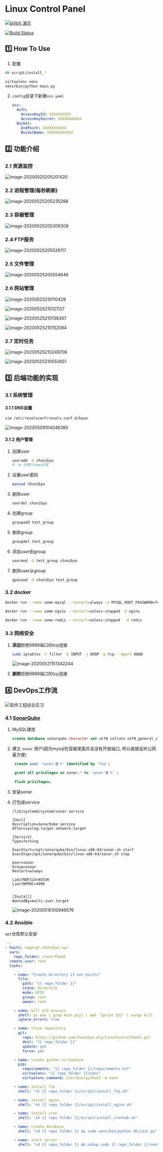 # Linux Control Panel

[![bilibili 演示](https://img.shields.io/badge/bilibili-演示-EE6F98)](https://www.bilibili.com/video/BV16z411v7D2/)

[![Build Status](http://chunibyo.xyz:8085/buildStatus/icon?job=tapd)](http://chunibyo.xyz:8085/job/tapd/)

## :one: How To Use

1. 配置

```bash
sh script/install_*

virtualenv venv
venv/bin/python main.py
```

2. `config`目录下新建`oss.yaml`

   ```yaml
   oss:
     Auth:
       AccessKeyId: XXXXXXXXXX
       AccessKeySecret: XXXXXXXXXXX
     Bucket:
       EndPoint: XXXXXXXXXXX
       BucketName: XXXXXXXXXXXX
   ```

## :two: 功能介绍

### 2.1 资源监控

![image-20200525205201420](README.assets/image-20200525205201420.png)

### 2.2 进程管理(每秒刷新)

![image-20200525205235288](README.assets/image-20200525205235288.png)

### 2.3 容器管理

![image-20200525205309309](README.assets/image-20200525205309309.png)

### 2.4 FTP服务

![image-20200525205526117](README.assets/image-20200525205526117.png)

### 2.5 文件管理

![image-20200525205554646](README.assets/image-20200525205554646.png)

### 2.6 网站管理

![image-20200525210110429](README.assets/image-20200525210110429.png)

![image-20200525210121127](README.assets/image-20200525210121127.png)

![image-20200525210138367](README.assets/image-20200525210138367.png)

![image-20200525210152084](README.assets/image-20200525210152084.png)

### 2.7 定时任务

![image-20200525210249706](README.assets/image-20200525210249706.png)

![image-20200525210550651](README.assets/image-20200525210550651.png)

## :three: 后端功能的实现

### 3.1 系统管理

#### 3.1.1 DNS设置

```bash
vim /etc/resolvconf/resolv.conf.d/base
```

![image-20200509104046360](README.assets/image-20200509104046360.png)

#### 3.1.2 用户管理

1. 创建user

   ```bash
   useradd -m chunibyo
   # -m 创建/home目录
   ```

2. 设置user密码

   ```bash
   passwd chunibyo
   ```

   

3. 删除user

   ```bash
   userdel chunibyo
   ```

4. 创建group

   ```bash
   groupadd test_group
   ```

5. 删除group

   ```bash
   groupdel test_group
   ```

6. 添加user到group

   ```bash
   usermod -G test_group chunibyo
   ```

7. 删除user从group

   ```bash
   gpasswd -d chunibyo test_group
   ```

### 3.2 docker

```bash
docker run --name some-mysql --restart=always -e MYSQL_ROOT_PASSWORD=foo -d mysql:latest

docker run --name some-nginx --restart=unless-stopped -d nginx

docker run --name some-redis --restart=unless-stopped  -d redis
```

### 3.3 网络安全

1. **添加**拒绝8888端口的tcp连接

   ```bash
   sudo iptables -t filter -A INPUT -j DROP -p tcp --dport 8888
   ```

   ![image-20200521151342244](README.assets/image-20200521151342244.png)

2. **删除**拒绝8888端口的tcp连接
   

## :four: ​DevOps工作流

![软件工程综合实习](README.assets/%E8%BD%AF%E4%BB%B6%E5%B7%A5%E7%A8%8B%E7%BB%BC%E5%90%88%E5%AE%9E%E4%B9%A0.png)

### 4.1 [SonarQube](https://www.fosstechnix.com/install-sonarqube-on-ubuntu/#step-3-download-and-install-sonarqube-on-ubuntu)

1. MySQL建库

   ```sql
   create database sonarqube character set utf8 collate utf8_general_ci;
   ```

2. 建立 `sonar` 用户(因为mysql在容器里面并且没有开放端口, 所以直接监听公网最方便)

   ```sql
    create user 'sonar'@'%' identified by 'foo';
    
    grant all privileges on sonar.* to 'sonar'@'%' ;
    
    flush privileges;
   ```

3. 安装sonar

4. 打包成service

   ```
   /lib/systemd/system/sonar.service
   
   [Unit]
   Description=SonarQube service
   After=syslog.target network.target
   
   [Service]
   Type=forking
   
   ExecStart=/opt/sonarqube/bin/linux-x86-64/sonar.sh start
   ExecStop=/opt/sonarqube/bin/linux-x86-64/sonar.sh stop
   
   User=sonar
   Group=sonar
   Restart=always
   
   LimitNOFILE=65536
   LimitNPROC=4096
   
   
   [Install]
   WantedBy=multi-user.target
   ```

   ![image-20200516100948576](README.assets/image-20200516100948576.png)

### 4.2 Ansible

`apt`仓库默认安装

```yaml
---
- hosts: cugergz.chunibyo.xyz
  vars:
    repo_folder: /root/Panel
  remote_user: root
  tasks:

    - name: "Create directory if not exists"
      file:
        path: "{{ repo_folder }}"
        state: directory
        mode: 0755
        group: root
        owner: root

    - name: kill old process
      shell: ps aux | grep main.p[y] | awk '{print $2}' | xargs kill
      ignore_errors: true

    - name: clone repository
      git:
        repo: https://github.com/chunibyo-wly/LinuxControlPanel.git
        dest: "{{ repo_folder }}"
        update: yes
        force: yes

    - name: create python virtualenv
      pip:
        requirements: "{{ repo_folder }}/requirements.txt"
        virtualenv: "{{ repo_folder }}/venv"
        virtualenv_command: /usr/bin/python3 -m venv

    - name: install ftp
      shell: "sh {{ repo_folder }}/script/install_ftp.sh"

    - name: install nginx
      shell: "sh {{ repo_folder }}/script/install_nginx.sh"

    - name: install cron
      shell: "sh {{ repo_folder }}/script/install_crontab.sh"

    - name: create database
      shell: "cd {{ repo_folder }} && sudo venv/bin/python db/init.py"

    - name: start server
      shell: "cd {{ repo_folder }} && nohup sudo {{ repo_folder }}/venv/bin/python main.py > /tmp/LinuxControlPanel.log 2>&1 &"
```

